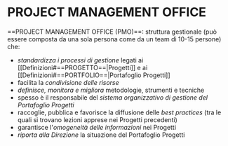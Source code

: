 # PROJECT MANAGEMENT OFFICE
==PROJECT MANAGEMENT OFFICE (PMO)==: struttura gestionale (può essere composta da una sola persona come da un team di 10-15 persone) che:
- _standardizza i processi di gestione_ legati ai [[Definizioni#==PROGETTO==|Progetti]] e ai [[Definizioni#==PORTFOLIO==|Portafoglio Progetti]]
- facilita la _condivisione delle risorse_
- _definisce, monitora e migliora_ metodologie, strumenti e tecniche
- spesso è il responsabile del _sistema organizzativo di gestione del Portafoglio Progetti_
- raccoglie, pubblica e favorisce la diffusione delle _best practices_ (tra le quali si trovano lezioni apprese nei Progetti precedenti)
- garantisce l'_omogeneità delle informazioni_ nei Progetti
- _riporta alla Direzione_ la situazione del Portafoglio Progetti
